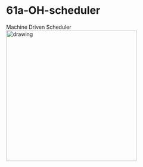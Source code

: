 # 61a-OH-scheduler
Machine Driven Scheduler <br>
<img src="https://github.com/Cal-CS-61A-Staff/61a-OH-scheduler/assets/40013378/0ea38fcf-2879-4982-816f-34f2463b310a" alt="drawing" width="350"/>
